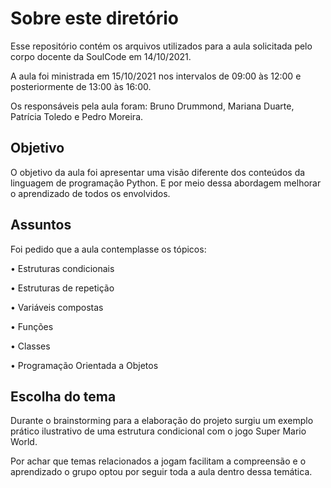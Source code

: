 # Sobre este diretório

Esse repositório contém os arquivos utilizados para a aula solicitada pelo corpo docente da SoulCode em 14/10/2021.

A aula foi ministrada em 15/10/2021 nos intervalos de 09:00 às 12:00 e posteriormente de 13:00 às 16:00.

Os responsáveis pela aula foram: Bruno Drummond, Mariana Duarte, Patrícia Toledo e Pedro Moreira.

## Objetivo

O objetivo da aula foi apresentar uma visão diferente dos conteúdos da linguagem de programação Python. E por meio dessa abordagem melhorar o aprendizado de todos os envolvidos.

## Assuntos

Foi pedido que a aula contemplasse os tópicos:

• Estruturas condicionais

• Estruturas de repetição

• Variáveis compostas

• Funções

• Classes

• Programação Orientada a Objetos

## Escolha do tema

Durante o brainstorming para a elaboração do projeto surgiu um exemplo prático ilustrativo de uma estrutura condicional com o jogo Super Mario World.

Por achar que temas relacionados a jogam facilitam a compreensão e o aprendizado o grupo optou por seguir toda a aula dentro dessa temática.
